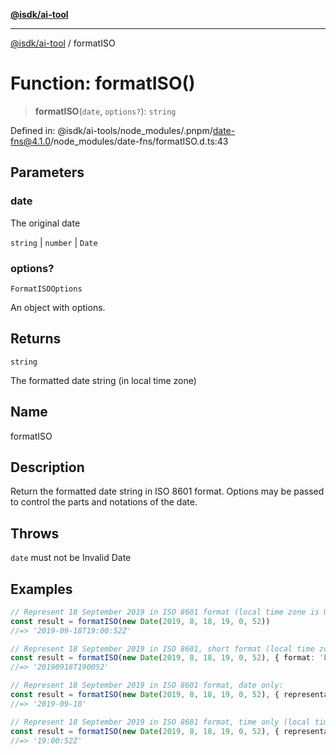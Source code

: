[**@isdk/ai-tool**](../README.md)

***

[@isdk/ai-tool](../globals.md) / formatISO

# Function: formatISO()

> **formatISO**(`date`, `options?`): `string`

Defined in: @isdk/ai-tools/node\_modules/.pnpm/date-fns@4.1.0/node\_modules/date-fns/formatISO.d.ts:43

## Parameters

### date

The original date

`string` | `number` | `Date`

### options?

`FormatISOOptions`

An object with options.

## Returns

`string`

The formatted date string (in local time zone)

## Name

formatISO

## Description

Return the formatted date string in ISO 8601 format. Options may be passed to control the parts and notations of the date.

## Throws

`date` must not be Invalid Date

## Examples

```ts
// Represent 18 September 2019 in ISO 8601 format (local time zone is UTC):
const result = formatISO(new Date(2019, 8, 18, 19, 0, 52))
//=> '2019-09-18T19:00:52Z'
```

```ts
// Represent 18 September 2019 in ISO 8601, short format (local time zone is UTC):
const result = formatISO(new Date(2019, 8, 18, 19, 0, 52), { format: 'basic' })
//=> '20190918T190052'
```

```ts
// Represent 18 September 2019 in ISO 8601 format, date only:
const result = formatISO(new Date(2019, 8, 18, 19, 0, 52), { representation: 'date' })
//=> '2019-09-18'
```

```ts
// Represent 18 September 2019 in ISO 8601 format, time only (local time zone is UTC):
const result = formatISO(new Date(2019, 8, 18, 19, 0, 52), { representation: 'time' })
//=> '19:00:52Z'
```
